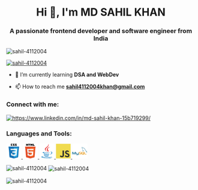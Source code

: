 
<h1 align="center">Hi 👋, I'm MD SAHIL KHAN</h1>
<h3 align="center">A passionate frontend developer and software engineer from India</h3>

<p align="left"> <img src="https://komarev.com/ghpvc/?username=sahil-4112004&label=Profile%20views&color=0e75b6&style=flat" alt="sahil-4112004" /> </p>

<p align="left"> <a href="https://github.com/ryo-ma/github-profile-trophy"><img src="https://github-profile-trophy.vercel.app/?username=sahil-4112004" alt="sahil-4112004" /></a> </p>

- 🌱 I’m currently learning **DSA and WebDev**

- 📫 How to reach me **sahil4112004khan@gmail.com**

<h3 align="left">Connect with me:</h3>
<p align="left">
<a href="https://linkedin.com/in/https://www.linkedin.com/in/md-sahil-khan-15b719299/" target="blank"><img align="center" src="https://raw.githubusercontent.com/rahuldkjain/github-profile-readme-generator/master/src/images/icons/Social/linked-in-alt.svg" alt="https://www.linkedin.com/in/md-sahil-khan-15b719299/" height="30" width="40" /></a>
<!-- <a href="https://www.codechef.com/users/sahil426khan" target="blank"><img align="center" src="https://cdn.jsdelivr.net/npm/simple-icons@3.1.0/icons/codechef.svg" alt="sahil426khan" height="30" width="40" /></a>
<a href="https://www.hackerrank.com/sahil4112004khan" target="blank"><img align="center" src="https://raw.githubusercontent.com/rahuldkjain/github-profile-readme-generator/master/src/images/icons/Social/hackerrank.svg" alt="sahil4112004khan" height="30" width="40" /></a>
<a href="https://codeforces.com/profile/sahil4112004khan" target="blank"><img align="center" src="https://raw.githubusercontent.com/rahuldkjain/github-profile-readme-generator/master/src/images/icons/Social/codeforces.svg" alt="sahil4112004khan" height="30" width="40" /></a>
<a href="https://www.leetcode.com/sahil-4112004" target="blank"><img align="center" src="https://raw.githubusercontent.com/rahuldkjain/github-profile-readme-generator/master/src/images/icons/Social/leet-code.svg" alt="sahil-4112004" height="30" width="40" /></a>
<a href="https://auth.geeksforgeeks.org/user/sahilkhan426" target="blank"><img align="center" src="https://raw.githubusercontent.com/rahuldkjain/github-profile-readme-generator/master/src/images/icons/Social/geeks-for-geeks.svg" alt="sahilkhan426" height="30" width="40" /></a> -->
</p>

<h3 align="left">Languages and Tools:</h3>
<p align="left"> <a href="https://www.w3schools.com/css/" target="_blank" rel="noreferrer"> <img src="https://raw.githubusercontent.com/devicons/devicon/master/icons/css3/css3-original-wordmark.svg" alt="css3" width="40" height="40"/> </a> <a href="https://www.w3.org/html/" target="_blank" rel="noreferrer"> <img src="https://raw.githubusercontent.com/devicons/devicon/master/icons/html5/html5-original-wordmark.svg" alt="html5" width="40" height="40"/> </a> <a href="https://www.java.com" target="_blank" rel="noreferrer"> <img src="https://raw.githubusercontent.com/devicons/devicon/master/icons/java/java-original.svg" alt="java" width="40" height="40"/> </a> <a href="https://developer.mozilla.org/en-US/docs/Web/JavaScript" target="_blank" rel="noreferrer"> <img src="https://raw.githubusercontent.com/devicons/devicon/master/icons/javascript/javascript-original.svg" alt="javascript" width="40" height="40"/> </a> <a href="https://www.mysql.com/" target="_blank" rel="noreferrer"> <img src="https://raw.githubusercontent.com/devicons/devicon/master/icons/mysql/mysql-original-wordmark.svg" alt="mysql" width="40" height="40"/> </a> </p>

<p><img align="left" src="https://github-readme-stats.vercel.app/api/top-langs?username=sahil-4112004&show_icons=true&locale=en&layout=compact" alt="sahil-4112004" /></p>

<p>&nbsp;<img align="center" src="https://github-readme-stats.vercel.app/api?username=sahil-4112004&show_icons=true&locale=en" alt="sahil-4112004" /></p>

<p><img align="center" src="https://github-readme-streak-stats.herokuapp.com/?user=sahil-4112004&" alt="sahil-4112004" /></p>
